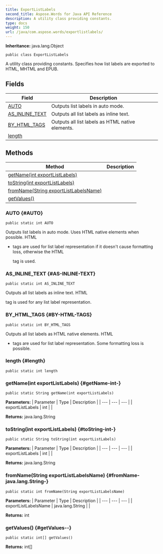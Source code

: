 ```yaml
---
title: ExportListLabels
second_title: Aspose.Words for Java API Reference
description: A utility class providing constants.
type: docs
weight: 150
url: /java/com.aspose.words/exportlistlabels/
---
```


**Inheritance:**
java.lang.Object
```
public class ExportListLabels
```

A utility class providing constants. Specifies how list labels are exported to HTML, MHTML and EPUB.
## Fields

| Field | Description |
| --- | --- |
| [AUTO](#AUTO) | Outputs list labels in auto mode. |
| [AS_INLINE_TEXT](#AS-INLINE-TEXT) | Outputs all list labels as inline text. |
| [BY_HTML_TAGS](#BY-HTML-TAGS) | Outputs all list labels as HTML native elements. |
| [length](#length) |  |
## Methods

| Method | Description |
| --- | --- |
| [getName(int exportListLabels)](#getName-int-) |  |
| [toString(int exportListLabels)](#toString-int-) |  |
| [fromName(String exportListLabelsName)](#fromName-java.lang.String-) |  |
| [getValues()](#getValues--) |  |
### AUTO {#AUTO}
```
public static int AUTO
```


Outputs list labels in auto mode. Uses HTML native elements when possible. HTML

 *  tags are used for list label representation if it doesn't cause formatting loss, otherwise the HTML
    
    tag is used.

### AS_INLINE_TEXT {#AS-INLINE-TEXT}
```
public static int AS_INLINE_TEXT
```


Outputs all list labels as inline text. HTML

tag is used for any list label representation.

### BY_HTML_TAGS {#BY-HTML-TAGS}
```
public static int BY_HTML_TAGS
```


Outputs all list labels as HTML native elements. HTML

 *  tags are used for list label representation. Some formatting loss is possible.

### length {#length}
```
public static int length
```


### getName(int exportListLabels) {#getName-int-}
```
public static String getName(int exportListLabels)
```




**Parameters:**
| Parameter | Type | Description |
| --- | --- | --- |
| exportListLabels | int |  |

**Returns:**
java.lang.String
### toString(int exportListLabels) {#toString-int-}
```
public static String toString(int exportListLabels)
```




**Parameters:**
| Parameter | Type | Description |
| --- | --- | --- |
| exportListLabels | int |  |

**Returns:**
java.lang.String
### fromName(String exportListLabelsName) {#fromName-java.lang.String-}
```
public static int fromName(String exportListLabelsName)
```




**Parameters:**
| Parameter | Type | Description |
| --- | --- | --- |
| exportListLabelsName | java.lang.String |  |

**Returns:**
int
### getValues() {#getValues--}
```
public static int[] getValues()
```




**Returns:**
int[]
